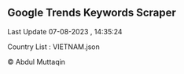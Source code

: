 

## Google Trends Keywords Scraper 
 
Last Update 07-08-2023 , 14:35:24

Country List :
VIETNAM.json



© Abdul Muttaqin 
